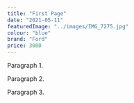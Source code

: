 ```yaml
---
title: "First Page"
date: "2021-05-11"
featuredImage: "../images/IMG_7275.jpg"
colour: "blue"
brand: "Ford"
price: 3000
---
```

Paragraph 1.

Paragraph 2.

Paragraph 3.
